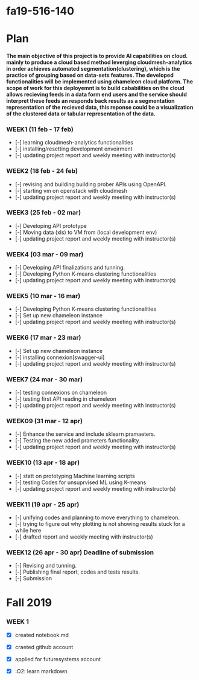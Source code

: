 # fa19-516-140

# Plan

#### The main objective of this project is to provide AI capabilities on cloud. mainly to produce a cloud based method leverging cloudmesh-analytics in order achieves automated segmentation(clustering), which is the practice of grouping based on data-sets features. The developed functionalities will be implemented using chameleon cloud platform. The scope of work for this deployemnt is to build cababilities on the cloud allows recieving feeds in a data form end users and the service should interpret these feeds an responds back results as a segmentation representation of the recieved data, this reponse could be a visualization of the clustered data or tabular representation of the data.


### WEEK1 (11 feb - 17 feb)
- [-] learning cloudmesh-analytics functionalities
- [-] installing/resetting development envoirment 
- [-] updating project report and weekly meeting with instructor(s)

### WEEK2  (18 feb - 24 feb)
- [-] revising and building building prober APIs using OpenAPI.
- [-] starting vm on openstack with cloudmesh
- [-] updating project report and weekly meeting with instructor(s)

### WEEK3  (25 feb - 02 mar)
- [-] Developing API prototype
- [-] Moving data (xls) to VM from (local development env)
- [-] updating project report and weekly meeting with instructor(s)

### WEEK4  (03 mar - 09 mar)
- [-] Developing API finalizations and tunning.
- [-] Developing Python K-means clustering functionalities
- [-] updating project report and weekly meeting with instructor(s)

### WEEK5  (10 mar - 16 mar)
- [-] Developing Python K-means clustering functionalities
- [-] Set up new chameleon instance
- [-] updating project report and weekly meeting with instructor(s)

### WEEK6  (17 mar - 23 mar)
- [-] Set up new chameleon instance
- [-] installing connexion[swagger-ui] 
- [-] updating project report and weekly meeting with instructor(s)

### WEEK7  (24 mar - 30 mar)
- [-] testing connexions on chameleon
- [-] testing first API reading in chameleon
- [-] updating project report and weekly meeting with instructor(s)

### WEEK09 (31 mar - 12 apr) 
- [-] Enhance the service and include sklearn pramaeters. 
- [-] Testing the new added prameters functionality.
- [-] updating project report and weekly meeting with instructor(s)

### WEEK10 (13 apr - 18 apr)
- [-] statt on prototyping Machine learning scripts
- [-] testing Codes for unsuprvised ML using K-means 
- [-] updating project report and weekly meeting with instructor(s)

### WEEK11 (19 apr - 25 apr)

- [-] unifying codes and planning to move everything to chameleon.
- [-] trying to figure out why plotting is not showing results stuck for a while here
- [-] drafted report and weekly meeting with instructor(s)

### WEEK12 (26 apr - 30 apr) Deadline of submission
- [-] Revising and tunning.
- [-] Publishing final report, codes and tests results.
- [-] Submission


# Fall 2019
### WEEK 1

- [x] created notebook.md
- [x] craeted github account
- [x] applied for futuresystems account 
- [x] :O2: learn markdown


